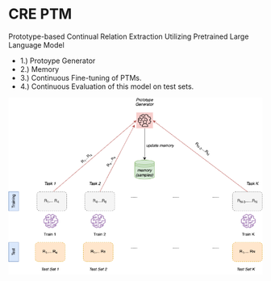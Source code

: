 # CRE PTM
Prototype-based Continual Relation Extraction Utilizing Pretrained Large Language Model
* 1.) Protoype Generator
* 2.) Memory
* 3.) Continuous Fine-tuning of PTMs.
* 4.) Continuous Evaluation of this model on test sets.


<img src="https://github.com/sefeoglu/CRE_PTM/blob/master/doc/CRE_PTM.png" width="600" height="350" />
